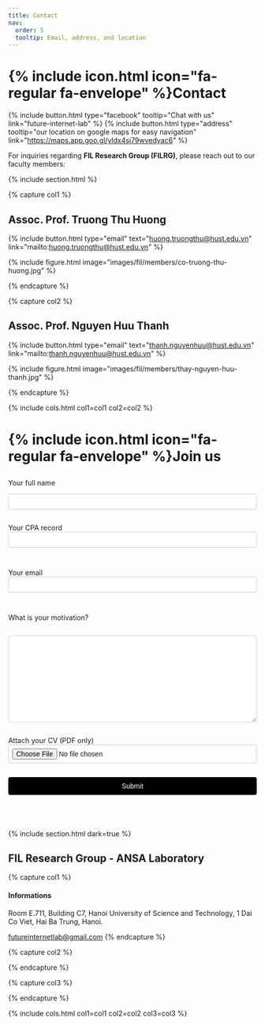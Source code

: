 ```yaml
---
title: Contact
nav:
  order: 5
  tooltip: Email, address, and location
---
```


# {% include icon.html icon="fa-regular fa-envelope" %}**Contact**

{%
  include button.html
  type="facebook"
  tooltip="Chat with us"
  link="future-internet-lab"
%}
{%
  include button.html
  type="address"
  tooltip="our location on google maps for easy navigation"
  link="https://maps.app.goo.gl/yldx4sj79wvedyac6"
%}

For inquiries regarding **FIL Research Group (FILRG)**, please reach out to our faculty members:

{% include section.html %}

{% capture col1 %}
## Assoc. Prof. Truong Thu Huong  
{%
  include button.html
  type="email"
  text="huong.truongthu@hust.edu.vn"
  link="mailto:huong.truongthu@hust.edu.vn"
%}
<!-- {%
  include button.html
  type="phone"
  text="+84 XXX XXX XXX"
  link="tel:+84XXXXXXXXX"
%} -->

{%
  include figure.html
  image="images/fil/members/co-truong-thu-huong.jpg"
%}

{% endcapture %}

{% capture col2 %}
## Assoc. Prof. Nguyen Huu Thanh  
{%
  include button.html
  type="email"
  text="thanh.nguyenhuu@hust.edu.vn"
  link="mailto:thanh.nguyenhuu@hust.edu.vn"
%}

<!-- {%
  include button.html
  type="phone"
  text="+84 XXX XXX XXX"
  link="tel:+84XXXXXXXXX"
%} -->

{%
  include figure.html
  image="images/fil/members/thay-nguyen-huu-thanh.jpg"
%}

{% endcapture %}

{% include cols.html col1=col1 col2=col2 %}


# {% include icon.html icon="fa-regular fa-envelope" %}**Join us**

<form id="contactForm" method="POST" action="https://formsubmit.co/fil.mshuong@gmail.com" enctype="multipart/form-data" style="max-width:600px; margin: 2em auto; display: flex; flex-direction: column; gap: 1em;">
  <label for="name">Your full name</label>
  <input type="text" name="name" id="name" required style="padding: 0.5em; font-size: 1em; border: 1px solid #ccc; border-radius: 4px; width: 100%" />

  <label for="cpa">Your CPA record</label>
<input type="number" name="cpa" id="cpa"
       step="0.01" min="0" max="4"
       required
       style="padding: 0.5em; font-size: 1em; border: 1px solid #ccc; border-radius: 4px; width: 100%;" />


  <label for="email">Your email</label>
  <input type="email" name="email" id="email" required style="padding: 0.5em; font-size: 1em; border: 1px solid #ccc; border-radius: 4px; width: 100%" />

  <label for="message">What is your motivation?</label>
  <textarea name="message" id="message" rows="10" required style="padding: 0.5em; font-size: 1em; border: 1px solid #ccc; border-radius: 4px; width: 100%"></textarea>

 <label for="attachment">Attach your CV (PDF only)</label>
  <input type="file" name="attachment" id="attachment" accept="application/pdf" required 
         style="padding: 0.5em; font-size: 1em; border: 1px solid #ccc; border-radius: 4px; width: 100%;" />

  <button type="submit" style="padding: 0.7em 1.2em; font-size: 1em; background-color: #000000; color: white; border: none; border-radius: 4px; cursor: pointer;">
    Submit
  </button>

  <p id="formStatus" style="margin-top: 1em;"></p>
</form>

{% include section.html dark=true %}

## FIL Research Group - ANSA Laboratory

{% capture col1 %}
#### Informations

Room E.711, Building C7, Hanoi University of Science and Technology, 1 Dai Co Viet, Hai Ba Trung, Hanoi.

futureinternetlab@gmail.com
{% endcapture %}

{% capture col2 %}

{% endcapture %}

{% capture col3 %}

{% endcapture %}

{% include cols.html col1=col1 col2=col2 col3=col3 %}